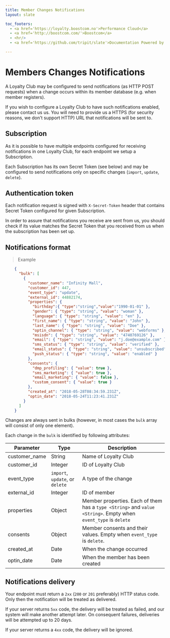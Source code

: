 ```yaml
---
title: Member Changes Notifications
layout: slate

toc_footers:
  - <a href='https://loyalty.boostcom.no'>Performance Cloud</a>
  - <a href='http://boostcom.com/'>Boostcom</a>
  - <hr/>
  - <a href='https://github.com/tripit/slate'>Documentation Powered by Slate</a>

---
```


# Members Changes Notifications

A Loyalty Club may be configured to send notifications (as HTTP POST requests) when a change occurs within its member 
database (e.g. when member registers).

If you wish to configure a Loyalty Club to have such notifications enabled, please contact us us.
You will need to provide us a HTTPS (for security reasons, we don't support HTTP) URL that notifications will
be sent to.

## Subscription

As it is possible to have multiple endpoints configured for receiving notifications in one Loyalty Club, for each 
endpoint we setup a Subscription.

Each Subscription has its own Secret Token (see below) and may be configured to send notifications only on specific 
changes (`import`, `update`, `delete`).

## Authentication token

Each notification request is signed with `X-Secret-Token` header that contains Secret Token configured for given 
Subscription.

In order to assure that notifications you receive are sent from us, you should check if its value matches 
the Secret Token that you received from us when the subscription has been set up.

## Notifications format

> Example

```json
    {
      "bulk": [
        {
          "customer_name": "Infinity Mall",
          "customer_id": 447,
          "event_type": "update",
          "external_id": 44882174,
          "properties": {
            "birthday":{ "type":"string","value":"1990-01-01" },
            "gender": { "type": "string", "value": "woman" },
            "language": { "type": "string", "value": "en" },
            "first_name": { "type": "string", "value": "John" },
            "last_name": { "type": "string", "value": "Doe" },
            "optin_channel": { "type": "string", "value": "webforms" },
            "msisdn": { "type": "string", "value": "4740769126" },
            "email": { "type": "string", "value": "j.doe@example.com" },
            "sms_status": { "type": "string", "value": "verified" },
            "email_status": { "type": "string", "value": "unsubscribed" },
            "push_status": { "type": "string", "value": "enabled" }
          },
          "consents": {
            "dmp_profiling": { "value": true },
            "sms_marketing": { "value": true },
            "email_marketing": { "value": false },
            "custom_consent": { "value": true }
          },
          "created_at": "2018-05-28T08:34:59.231Z",
          "optin_date": "2018-05-24T11:23:41.231Z"
        }
      ]
    }
```

Changes are always sent in bulks (however, in most cases the `bulk` array will consist of only one element).

Each change in the `bulk` is identified by following attributes:

Parameter | Type | Description
--------- | --------- | -----------
customer_name | String | Name of Loyalty Club
customer_id | Integer | ID of Loyalty Club
event_type | `import`, `update`, or `delete` | A type of the change
external_id | Integer | ID of member
properties | Object | Member properties. Each of them has a `type <String>` and `value <String>`. Empty when `event_type` is `delete`
consents | Object | Member consents and their values. Empty when `event_type` is `delete`.
created_at | Date | When the change occurred
optin_date | Date | When the member has been created

## Notifications delivery

Your endpoint must return a `2xx` (`200` or `201` preferably) HTTP status code. Only then the notification 
will be treated as delivered.

If your server returns `5xx` code, the delivery will be treated as failed, and our system will make another attempt later.
On consequent failures, deliveries will be attempted up to 20 days.

If your server returns a `4xx` code, the delivery will be ignored.
